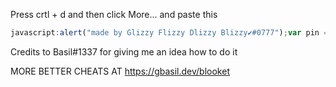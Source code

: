 Press crtl + d and then click More... and paste this 
```js
javascript:alert("made by Glizzy Flizzy Dlizzy Blizzy✔#0777");var pin = prompt("Pin"), name = prompt("Name"), amount = prompt("Amount");for (var i = 0; i < amount; i++) {fetch("https://api.blooket.com/api/firebase/join", {method: "PUT",headers: {"Content-Type": "application/json;charset=UTF-8"},body: JSON.stringify({id: pin,name: `${name}-${i}`})});}
```

Credits to Basil#1337 for giving me an idea how to do it 

MORE BETTER CHEATS AT https://gbasil.dev/blooket
